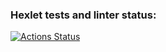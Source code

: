 ### Hexlet tests and linter status:
[![Actions Status](https://github.com/IvanUrich/fullstack-javascript-project-44/actions/workflows/hexlet-check.yml/badge.svg)](https://github.com/IvanUrich/fullstack-javascript-project-44/actions)